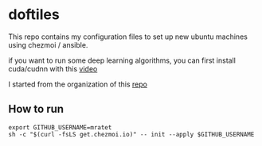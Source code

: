 # doftiles

This repo contains my configuration files to set up new ubuntu machines using chezmoi / ansible.

if you want to run some deep learning algorithms, you can first install cuda/cudnn with this [video](https://www.youtube.com/watch?v=ttxtV966jyQ)

I started from the organization of this [repo](https://github.com/logandonley/dotfiles)

## How to run

```shell
export GITHUB_USERNAME=mratet
sh -c "$(curl -fsLS get.chezmoi.io)" -- init --apply $GITHUB_USERNAME
```
